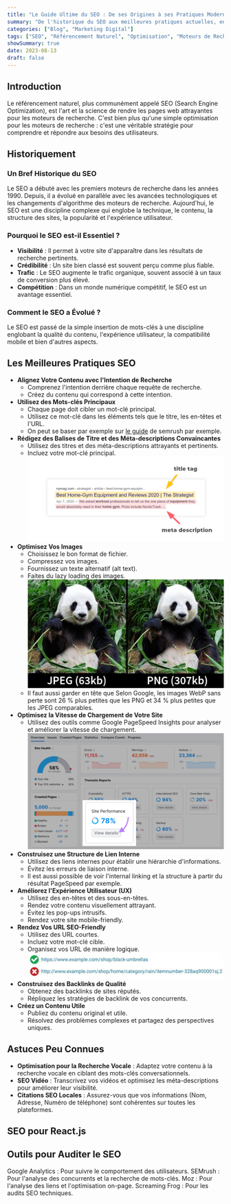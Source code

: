 ```yaml
---
title: "Le Guide Ultime du SEO : De ses Origines à ses Pratiques Modernes"
summary: "De l'historique du SEO aux meilleures pratiques actuelles, en passant par des astuces peu connues et des outils d'audit, cet article offre une vue d'ensemble complète et détaillée du référencement naturel, essentiel pour toute personne cherchant à réussir en ligne."
categories: ["Blog", "Marketing Digital"]
tags: ["SEO", "Référencement Naturel", "Optimisation", "Moteurs de Recherche"]
showSummary: true
date: 2023-08-13
draft: false
---
```


## Introduction

Le référencement naturel, plus communément appelé SEO (Search Engine Optimization), est l'art et la science de rendre les pages web attrayantes pour les moteurs de recherche. C'est bien plus qu'une simple optimisation pour les moteurs de recherche : c'est une véritable stratégie pour comprendre et répondre aux besoins des utilisateurs.

## Historiquement

### Un Bref Historique du SEO
Le SEO a débuté avec les premiers moteurs de recherche dans les années 1990. Depuis, il a évolué en parallèle avec les avancées technologiques et les changements d'algorithme des moteurs de recherche. Aujourd'hui, le SEO est une discipline complexe qui englobe la technique, le contenu, la structure des sites, la popularité et l'expérience utilisateur.

### Pourquoi le SEO est-il Essentiel ?
- **Visibilité** : Il permet à votre site d'apparaître dans les résultats de recherche pertinents.
- **Crédibilité** : Un site bien classé est souvent perçu comme plus fiable.
- **Trafic** : Le SEO augmente le trafic organique, souvent associé à un taux de conversion plus élevé.
- **Compétition** : Dans un monde numérique compétitif, le SEO est un avantage essentiel.

### Comment le SEO a Évolué ?
Le SEO est passé de la simple insertion de mots-clés à une discipline englobant la qualité du contenu, l'expérience utilisateur, la compatibilité mobile et bien d'autres aspects.

## Les Meilleures Pratiques SEO

- **Alignez Votre Contenu avec l'Intention de Recherche**
    - Comprenez l'intention derrière chaque requête de recherche.
    - Créez du contenu qui correspond à cette intention.
- **Utilisez des Mots-clés Principaux**
    - Chaque page doit cibler un mot-clé principal.
    - Utilisez ce mot-clé dans les éléments tels que le titre, les en-têtes et l'URL.
    - On peut se baser par exemple sur [le guide](https://www.semrush.com/blog/how-to-choose-keywords-for-seo/) de semrush par exemple.
- **Rédigez des Balises de Titre et des Méta-descriptions Convaincantes**
    - Utilisez des titres et des méta-descriptions attrayants et pertinents.
    - Incluez votre mot-clé principal.
    ![](./meta.webp "Meta title/description")
- **Optimisez Vos Images**
    - Choisissez le bon format de fichier.
    - Compressez vos images.
    - Fournissez un texte alternatif (alt text).
    - Faites du lazy loading des images.
    ![webp_images](./optimize_images.webp "Comparaison d'images")
    - Il faut aussi garder en tête que Selon Google, les images WebP sans perte sont 26 % plus petites que les PNG et 34 % plus petites que les JPEG comparables.
- **Optimisez la Vitesse de Chargement de Votre Site**
    - Utilisez des outils comme Google PageSpeed Insights pour analyser et améliorer la vitesse de chargement.
    ![google_page_speed](./google_page_speed.webp "Exemple de rapport de Google PageSpeed")
- **Construisez une Structure de Lien Interne**
    - Utilisez des liens internes pour établir une hiérarchie d'informations.
    - Évitez les erreurs de liaison interne.
    - Il est aussi possible de voir l'internal linking et la structure à partir du résultat PageSpeed par exemple.
- **Améliorez l'Expérience Utilisateur (UX)**
    - Utilisez des en-têtes et des sous-en-têtes.
    - Rendez votre contenu visuellement attrayant.
    - Évitez les pop-ups intrusifs.
    - Rendez votre site mobile-friendly.
- **Rendez Vos URL SEO-Friendly**
    - Utilisez des URL courtes.
    - Incluez votre mot-clé cible.
    - Organisez vos URL de manière logique.
    ![url_seo_friendly](./url_seo.webp "Exemple de bonne url seo friendly")
- **Construisez des Backlinks de Qualité**
    - Obtenez des backlinks de sites réputés.
    - Répliquez les stratégies de backlink de vos concurrents.
- **Créez un Contenu Utile**
    - Publiez du contenu original et utile.
    - Résolvez des problèmes complexes et partagez des perspectives uniques.

## Astuces Peu Connues
- **Optimisation pour la Recherche Vocale** : Adaptez votre contenu à la recherche vocale en ciblant des mots-clés conversationnels.
- **SEO Vidéo** : Transcrivez vos vidéos et optimisez les méta-descriptions pour améliorer leur visibilité.
- **Citations SEO Locales** : Assurez-vous que vos informations (Nom, Adresse, Numéro de téléphone) sont cohérentes sur toutes les plateformes.

## SEO pour React.js


## Outils pour Auditer le SEO
Google Analytics : Pour suivre le comportement des utilisateurs.
SEMrush : Pour l'analyse des concurrents et la recherche de mots-clés.
Moz : Pour l'analyse des liens et l'optimisation on-page.
Screaming Frog : Pour les audits SEO techniques.
